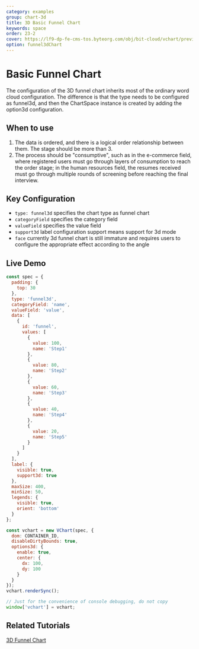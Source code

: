 ```yaml
---
category: examples
group: chart-3d
title: 3D Basic Funnel Chart
keywords: space
order: 23-2
cover: https://lf9-dp-fe-cms-tos.byteorg.com/obj/bit-cloud/vchart/preview/chart-3d/funnel3d.png
option: funnel3dChart
---
```


# Basic Funnel Chart

The configuration of the 3D funnel chart inherits most of the ordinary word cloud configuration. The difference is that the type needs to be configured as funnel3d, and then the ChartSpace instance is created by adding the option3d configuration.

## When to use

1. The data is ordered, and there is a logical order relationship between them. The stage should be more than 3.
2. The process should be "consumptive", such as in the e-commerce field, where registered users must go through layers of consumption to reach the order stage; in the human resources field, the resumes received must go through multiple rounds of screening before reaching the final interview.

## Key Configuration

- `type: funnel3d` specifies the chart type as funnel chart
- `categoryField` specifies the category field
- `valueField` specifies the value field
- `support3d` label configuration support means support for 3d mode
- `face` currently 3d funnel chart is still immature and requires users to configure the appropriate effect according to the angle

## Live Demo

```javascript livedemo
const spec = {
  padding: {
    top: 30
  },
  type: 'funnel3d',
  categoryField: 'name',
  valueField: 'value',
  data: [
    {
      id: 'funnel',
      values: [
        {
          value: 100,
          name: 'Step1'
        },
        {
          value: 80,
          name: 'Step2'
        },
        {
          value: 60,
          name: 'Step3'
        },
        {
          value: 40,
          name: 'Step4'
        },
        {
          value: 20,
          name: 'Step5'
        }
      ]
    }
  ],
  label: {
    visible: true,
    support3d: true
  },
  maxSize: 400,
  minSize: 50,
  legends: {
    visible: true,
    orient: 'bottom'
  }
};

const vchart = new VChart(spec, {
  dom: CONTAINER_ID,
  disableDirtyBounds: true,
  options3d: {
    enable: true,
    center: {
      dx: 100,
      dy: 100
    }
  }
});
vchart.renderSync();

// Just for the convenience of console debugging, do not copy
window['vchart'] = vchart;
```

## Related Tutorials

[3D Funnel Chart](link)
